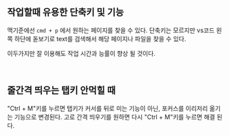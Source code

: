 ## 작업할때 유용한 단축키 및 기능

맥기준에선 `cmd + p` 에서 원하는 페이지를 찾을 수 있다.
단축키는 모르지만 vs코드 왼쪽 하단에 돋보기로 text를 검색해서 해당 페이지나 파일을 찾을 수 있다. 

이두가지만 잘 이용해도 작업 시간과 능률이 향상 될 것이다.

<br />

## 줄간격 띄우는 탭키 안먹힐 때

"Ctrl + M"키를 누르면 탭키가 커서를 뒤로 미는 기능이 아닌, 포커스를 이리저리 옮기는 기능으로 변경된다.
고로 간격 띄우기를 원하면 다시 "Ctrl + M"키를 누르면 해결 된다.
